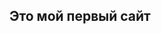 <!DOCTYPE html>
<html>
    <head>
        <title>Привет!</title>
    </head>
    <boad>
    <h2>
    Это мой первый сайт
    </h2>
    </boad>
</html>    
